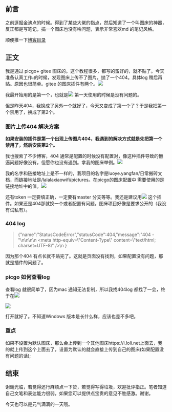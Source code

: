 
## 前言

之前逛掘金沸点的时候。得到了某些大佬的指点，然后知道了一个叫图床的神器，反正都是写笔记，搞一个图床也没有啥问题，表示非常喜欢md 的笔记风格。

顺便推一下[博客目录](https://gitee.com/lalalaxiaowifi/pictures) 

## 正文

我是通过 picgo+ gitee  图床的。这个教程很多，都写的蛮好的，就不贴了。今天准备认真工作<img src="https://i.loli.net/2020/09/22/RMG8JalA42dPnos.png" style="zoom:33%;" />的时候，发现图床上传不了图片，抛了一个404。具体log 稍后再贴。原因也很简单。gitee 的图床插件有两个。![](https://i.loli.net/2020/09/22/Fk4L7ejxmNXDIqz.png)

我最开始用的是第一个，也就是![](https://i.loli.net/2020/09/22/iCdSZHzjOxBGK3E.png) 第一天使用的时候是没有问题的。

但是昨天404，我换成了另外一个就好了，今天又变成了第一个了？于是我把第一个禁用了，换成了第2个。

### 图片上传404 解决方案

**如果安装的插件是第一个出现上传图片404，我遇到的解决方式就是先把第一个禁用了，然后安装第2个。**

我也搜索了不少博客，404 通常是配置的时候没有配置对，像这种插件导致的懵逼问题好像没有，但愿你也没有遇到。拿我的图床举例。![](https://i.loli.net/2020/09/22/tq3yYj4duwpS2Va.png)

我的名字和链接地址上是不一样的，我项目的名字是luoye.yangfan/日常搬砖文档，而链接地址是/lalalaxiaowifi/pictures。在picgo的图床配置中 需要使用的是链接地址中的值。![](https://i.loli.net/2020/09/22/IMpm7oKSa6sO9QV.png)

还有token 一定要填正确，一定要有master 分支等等。我还是建议用![](https://i.loli.net/2020/09/22/UkycnpJ8j6SNlWQ.png) 这个插件。如果还是404那就换一个或者配置有问题。图床项目好像是要求公开的（我没有试私有）。



### 404 log

> {"name":"StatusCodeError","statusCode":404,"message":"404 - \"<!DOCTYPE html>\\n<html>\\n\\n<head>\\n  <meta http-equiv=\\\"Content-Type\\\" content=\\\"text/html; charset=UTF-8\\\" />\\n  <title>你所访问的页面不存在 (404)</title>}

因为那个404 有点长就不贴完了。这就是页面没有找到，如果配置没有问题，那就是插件的问题了。

### picgo 如何查看log

查看log 就很简单了，因为mac 通知无法复制，所以我找404log 都找了一会，终于在![](https://i.loli.net/2020/09/22/KtIhjmRlpvg5kxb.png) 



![](https://i.loli.net/2020/09/22/ujpdUkwNXtzFSys.png)



打开就好了。不知道Windows 版本是长什么样，应该也差不多吧。

### 重点

如果不设置为默认图床，那么会上传到一个其他图床https://i.loli.net上面去，我的就上传到这个上面去了，设置为默认的就会直接上传到自己的图床(如果配置没有问题的话);



## 结束

谢谢光临，若觉得还行麻烦点一下赞，若觉得写得垃圾，欢迎批评指正。笔者知道自己文笔和表达能力很弱，如果您可以提供点宝贵的意见不胜感激。谢谢。

今天也可以是元气满满的一天哦。